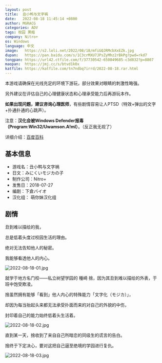 ```yaml
---
layout: post
title:  丑小鸭与文字祸
date:   2022-08-18 11:45:14 +0800
author: MGRACG
categories: ADV
tags: 校园 黑暗
company: Nitro+
os: Windows
language: 中文
image:   https://s2.loli.net/2022/08/18/mfiGQJRMcbXxEZk.jpg
dupan:   https://pan.baidu.com/s/1C3crMXU7JPsZyMhz2rBkPg?pwd=rkd7
tongpan: https://url42.ctfile.com/f/37730542-650849685-c3d832?p=8807
maopan:  https://jmj.cc/s/btvd1k0x
katfile: https://katfile.com/tn7ndbq7irrd/2022-08-18.rar.html
---
```


本游戏请确保在光线充足的环境下游玩，部分效果对眼睛的刺激性略强。

另外建议在评估自己的心理健康状态和心理承受能力后再游玩本作。

**如果出现问题，建议咨询心理医师**，有些剧情容易让人PTSD（特效+弹出的文字+扑通扑通的心跳声）。

注意：**汉化会被Windows Defender报毒（Program:Win32/Uwamson.A!ml）**。（反正我无视了）

详细介绍：[百度百科](https://baike.baidu.com/item/%E4%B8%91%E5%B0%8F%E9%B8%AD%E4%B8%8E%E6%96%87%E5%AD%97%E7%A5%B8)

## 基本信息

- 游戏名：丑小鸭与文字祸
- 日文：みにくいモジカの子
- 制作公司：Nitro+
- 发售日：2018-07-27
- 编剧：下倉バイオ
- 汉化组： 萌你妹汉化组

## 剧情

丑到难以描绘的我，

总是低着头度过校园生活的理由。

绝对无法告知他人的秘密。

我能够看透他人的内心。

![2022-08-18-01.jpg](https://s2.loli.net/2022/08/18/EKaL8PBDJT5Yf1j.jpg)

就学于地方名门校——私立树望学园的 種崎 捨，因为其丑到难以描绘的外表，于班中饱受欺凌。

捨虽然拥有能够「看到」他人内心的特殊能力「文字化（モジカ）」，

却因为每当抬起头来都无法承受扑面而来的对自己的外貌的中伤，

封印着自己的能力始终低着头生活着。

![2022-08-18-02.jpg](https://s2.loli.net/2022/08/18/dNAf39iXjE5P2nv.jpg)

直到某一天，捨收到了来自自己所暗恋的同级生的谎言的告白。

捨终于下定决心，要对这把自己逼至绝境的学园进行复仇。

![2022-08-18-03.jpg](https://s2.loli.net/2022/08/18/FxZHf4cPuC82TGB.jpg)